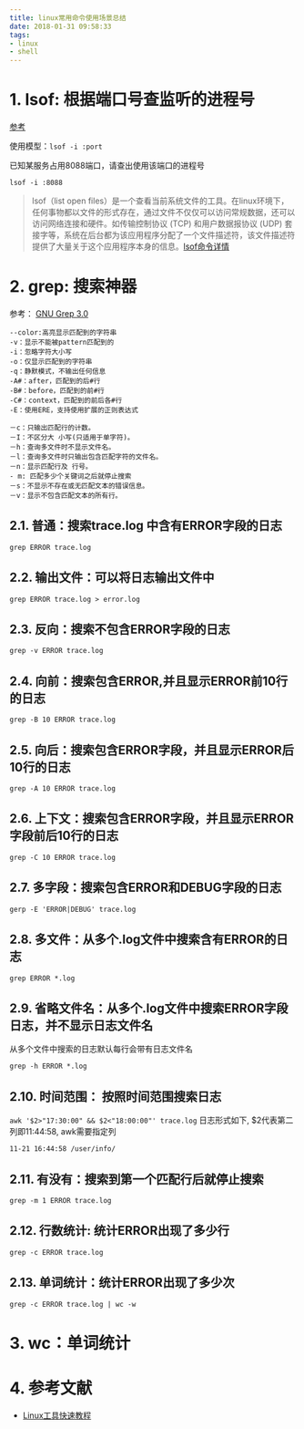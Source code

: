 ```yaml
---
title: linux常用命令使用场景总结
date: 2018-01-31 09:58:33
tags:
- linux
- shell
---
```


# 1. lsof: 根据端口号查监听的进程号
[参考](http://linuxtools-rst.readthedocs.io/zh_CN/latest/tool/lsof.html)

使用模型：`lsof -i :port`

已知某服务占用8088端口，请查出使用该端口的进程号

```
lsof -i :8088
```

> lsof（list open files）是一个查看当前系统文件的工具。在linux环境下，任何事物都以文件的形式存在，通过文件不仅仅可以访问常规数据，还可以访问网络连接和硬件。如传输控制协议 (TCP) 和用户数据报协议 (UDP) 套接字等，系统在后台都为该应用程序分配了一个文件描述符，该文件描述符提供了大量关于这个应用程序本身的信息。[lsof命令详情](http://linuxtools-rst.readthedocs.io/zh_CN/latest/tool/lsof.html)

# 2. grep: 搜索神器

参考： [GNU Grep 3.0](https://www.gnu.org/software/grep/manual/grep.html)
```
--color:高亮显示匹配到的字符串
-v：显示不能被pattern匹配到的
-i：忽略字符大小写
-o：仅显示匹配到的字符串
-q：静默模式，不输出任何信息
-A#：after，匹配到的后#行
-B#：before，匹配到的前#行
-C#：context，匹配到的前后各#行
-E：使用ERE，支持使用扩展的正则表达式

－c：只输出匹配行的计数。
－I：不区分大 小写(只适用于单字符)。
－h：查询多文件时不显示文件名。
－l：查询多文件时只输出包含匹配字符的文件名。
－n：显示匹配行及 行号。
- m: 匹配多少个关键词之后就停止搜索
－s：不显示不存在或无匹配文本的错误信息。
－v：显示不包含匹配文本的所有行。
```

## 2.1. 普通：搜索trace.log 中含有ERROR字段的日志
`grep ERROR trace.log `

## 2.2. 输出文件：可以将日志输出文件中
`grep ERROR trace.log > error.log`

## 2.3. 反向：搜索不包含ERROR字段的日志
`grep -v ERROR trace.log`

## 2.4. 向前：搜索包含ERROR,并且显示ERROR前10行的日志
`grep -B 10 ERROR trace.log`

## 2.5. 向后：搜索包含ERROR字段，并且显示ERROR后10行的日志
`grep -A 10 ERROR trace.log`

## 2.6. 上下文：搜索包含ERROR字段，并且显示ERROR字段前后10行的日志
`grep -C 10 ERROR trace.log`

## 2.7. 多字段：搜索包含ERROR和DEBUG字段的日志
`gerp -E 'ERROR|DEBUG' trace.log`

## 2.8. 多文件：从多个.log文件中搜索含有ERROR的日志
`grep ERROR *.log`

## 2.9. 省略文件名：从多个.log文件中搜索ERROR字段日志，并不显示日志文件名
从多个文件中搜索的日志默认每行会带有日志文件名

`grep -h ERROR *.log`

## 2.10. 时间范围： 按照时间范围搜索日志
`awk '$2>"17:30:00" && $2<"18:00:00"' trace.log`
日志形式如下, $2代表第二列即11:44:58, awk需要指定列
```
11-21 16:44:58 /user/info/
```

## 2.11. 有没有：搜索到第一个匹配行后就停止搜索
`grep -m 1 ERROR trace.log`

## 2.12. 行数统计: 统计ERROR出现了多少行
`grep -c ERROR trace.log`

## 2.13. 单词统计：统计ERROR出现了多少次
`grep -c ERROR trace.log | wc -w`

# 3. wc：单词统计


# 4. 参考文献
- [Linux工具快速教程](http://linuxtools-rst.readthedocs.io/zh_CN/latest/index.html)
